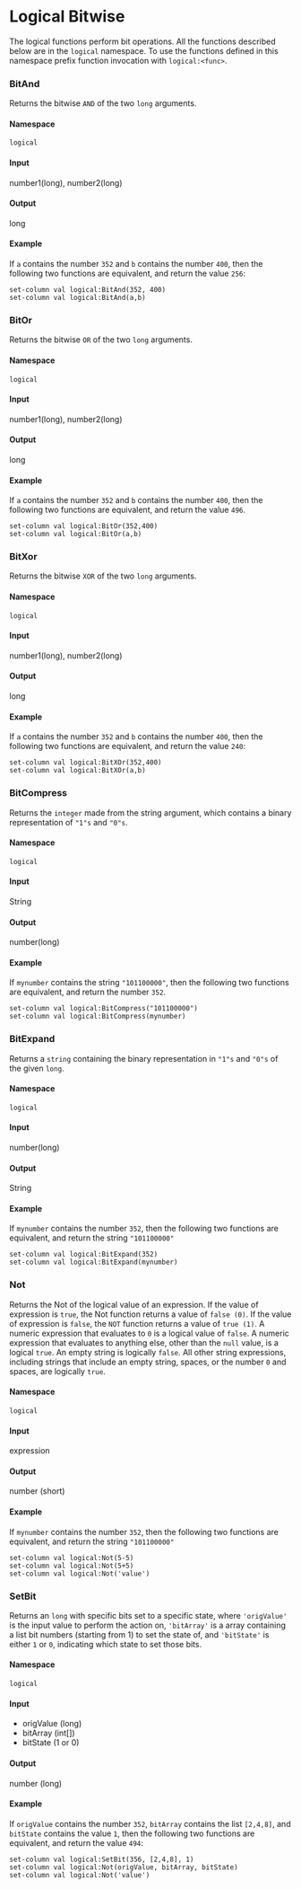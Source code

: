 # Logical Bitwise

The logical functions perform bit operations. All the functions described below are in the 
`logical` namespace. To use the functions defined in this namespace prefix function invocation with `logical:<func>`.

### BitAnd
Returns the bitwise `AND` of the two `long` arguments.

#### Namespace
`logical`

#### Input
number1(long), number2(long)

#### Output
long

#### Example
If `a` contains the number `352` and `b` contains the number `400`, 
then the following two functions are equivalent, and return the value `256`:
```
set-column val logical:BitAnd(352, 400)
set-column val logical:BitAnd(a,b)
```

### BitOr
Returns the bitwise `OR` of the two `long` arguments.

#### Namespace
`logical`

#### Input
number1(long), number2(long)

#### Output
long

#### Example
If `a` contains the number `352` and `b` contains the number `400`, 
then the following two functions are equivalent, and return the value `496`.

```
set-column val logical:BitOr(352,400)
set-column val logical:BitOr(a,b)
```

### BitXor
Returns the bitwise `XOR` of the two `long` arguments.

#### Namespace
`logical`

#### Input
number1(long), number2(long)

#### Output
long

#### Example

If `a` contains the number `352` and `b` contains the number `400`, 
then the following two functions are equivalent, and return the value `240`:

```
set-column val logical:BitXOr(352,400)
set-column val logical:BitXOr(a,b)
```

### BitCompress
Returns the `integer` made from the string argument, 
which contains a binary representation of `"1"s` and `"0"s`.

#### Namespace
`logical`

#### Input
String

#### Output
number(long)

#### Example
If `mynumber` contains the string `"101100000"`, 
then the following two functions are equivalent, and return the number `352`.
```
set-column val logical:BitCompress("101100000")
set-column val logical:BitCompress(mynumber)
```

### BitExpand
Returns a `string` containing the binary representation in `"1"s` and `"0"s` 
of the given `long`.

#### Namespace
`logical`

#### Input
number(long)

#### Output
String

#### Example
If `mynumber` contains the number `352`, then the following two functions 
are equivalent, and return the string `"101100000"`
```
set-column val logical:BitExpand(352)
set-column val logical:BitExpand(mynumber)
```

### Not
Returns the Not of the logical value of an expression. If the value of expression is `true`, the Not function 
returns a value of `false (0)`. If the value of expression is `false`, the `NOT` function returns a value of `true (1)`. 
A numeric expression that evaluates to `0` is a logical value of `false`. A numeric expression that evaluates to 
anything else, other than the `null` value, is a logical `true`. An empty string is logically `false`. All other string 
expressions, including strings that include an empty string, spaces, or the number `0` and spaces, are logically `true`.

#### Namespace
`logical`

#### Input
expression

#### Output
number (short)

#### Example
If `mynumber` contains the number `352`, then the following two functions are equivalent, 
and return the string `"101100000"`
```
set-column val logical:Not(5-5)
set-column val logical:Not(5+5)
set-column val logical:Not('value')
```

### SetBit
Returns an `long` with specific bits set to a specific state, where `'origValue'` is the input value to perform 
the action on, `'bitArray'` is a array containing a list bit numbers (starting from 1) to set the state of, 
and `'bitState'` is either `1` or `0`, indicating which state to set those bits.

#### Namespace
`logical`

#### Input

 - origValue (long)
 - bitArray (int[])
 - bitState (1 or 0)

#### Output

number (long)

#### Example
If `origValue` contains the number `352`, `bitArray` contains the list `[2,4,8]`, and `bitState` 
contains the value `1`, then the following two functions are equivalent, and return the value `494`:

```
set-column val logical:SetBit(356, [2,4,8], 1)
set-column val logical:Not(origValue, bitArray, bitState)
set-column val logical:Not('value')
```


